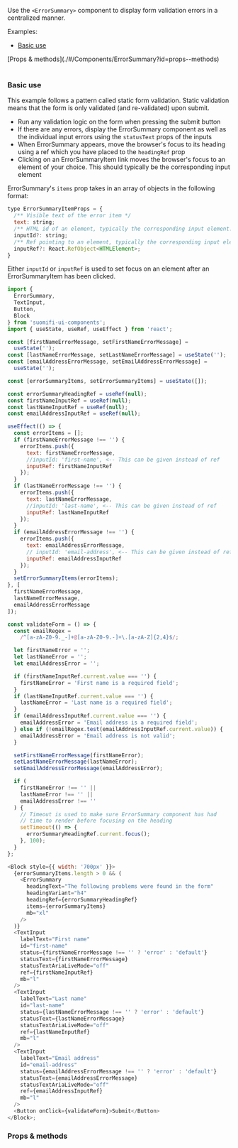 Use the `<ErrorSummary>` component to display form validation errors in a centralized manner.

Examples:

- [Basic use](./#/Components/ErrorSummary?id=basic-use)

<div style="margin-bottom: 40px">
  [Props & methods](./#/Components/ErrorSummary?id=props--methods)
</div>

### Basic use

This example follows a pattern called static form validation. Static validation means that the form is only validated (and re-validated) upon submit.

- Run any validation logic on the form when pressing the submit button
- If there are any errors, display the ErrorSummary component as well as the individual input errors using the `statusText` props of the inputs
- When ErrorSummary appears, move the browser's focus to its heading using a ref which you have placed to the `headingRef` prop
- Clicking on an ErrorSummaryItem link moves the browser's focus to an element of your choice. This should typically be the corresponding input element

ErrorSummary's `items` prop takes in an array of objects in the following format:

```jsx static
type ErrorSummaryItemProps = {
  /** Visible text of the error item */
  text: string;
  /** HTML id of an element, typically the corresponding input element. Provide either this or inputRef */
  inputId?: string;
  /** Ref pointing to an element, typically the corresponding input element. Provide either this or inputId */
  inputRef?: React.RefObject<HTMLElement>;
}
```

Either `inputId` or `inputRef` is used to set focus on an element after an ErrorSummaryItem has been clicked.

```js
import {
  ErrorSummary,
  TextInput,
  Button,
  Block
} from 'suomifi-ui-components';
import { useState, useRef, useEffect } from 'react';

const [firstNameErrorMessage, setFirstNameErrorMessage] =
  useState('');
const [lastNameErrorMessage, setLastNameErrorMessage] = useState('');
const [emailAddressErrorMessage, setEmailAddressErrorMessage] =
  useState('');

const [errorSummaryItems, setErrorSummaryItems] = useState([]);

const errorSummaryHeadingRef = useRef(null);
const firstNameInputRef = useRef(null);
const lastNameInputRef = useRef(null);
const emailAddressInputRef = useRef(null);

useEffect(() => {
  const errorItems = [];
  if (firstNameErrorMessage !== '') {
    errorItems.push({
      text: firstNameErrorMessage,
      //inputId: 'first-name', <-- This can be given instead of ref
      inputRef: firstNameInputRef
    });
  }
  if (lastNameErrorMessage !== '') {
    errorItems.push({
      text: lastNameErrorMessage,
      //inputId: 'last-name', <-- This can be given instead of ref
      inputRef: lastNameInputRef
    });
  }
  if (emailAddressErrorMessage !== '') {
    errorItems.push({
      text: emailAddressErrorMessage,
      // inputId: 'email-address', <-- This can be given instead of ref
      inputRef: emailAddressInputRef
    });
  }
  setErrorSummaryItems(errorItems);
}, [
  firstNameErrorMessage,
  lastNameErrorMessage,
  emailAddressErrorMessage
]);

const validateForm = () => {
  const emailRegex =
    /^[a-zA-Z0-9._-]+@[a-zA-Z0-9.-]+\.[a-zA-Z]{2,4}$/;

  let firstNameError = '';
  let lastNameError = '';
  let emailAddressError = '';

  if (firstNameInputRef.current.value === '') {
    firstNameError = 'First name is a required field';
  }
  if (lastNameInputRef.current.value === '') {
    lastNameError = 'Last name is a required field';
  }
  if (emailAddressInputRef.current.value === '') {
    emailAddressError = 'Email address is a required field';
  } else if (!emailRegex.test(emailAddressInputRef.current.value)) {
    emailAddressError = 'Email address is not valid';
  }

  setFirstNameErrorMessage(firstNameError);
  setLastNameErrorMessage(lastNameError);
  setEmailAddressErrorMessage(emailAddressError);

  if (
    firstNameError !== '' ||
    lastNameError !== '' ||
    emailAddressError !== ''
  ) {
    // Timeout is used to make sure ErrorSummary component has had
    // time to render before focusing on the heading
    setTimeout(() => {
      errorSummaryHeadingRef.current.focus();
    }, 100);
  }
};

<Block style={{ width: '700px' }}>
  {errorSummaryItems.length > 0 && (
    <ErrorSummary
      headingText="The following problems were found in the form"
      headingVariant="h4"
      headingRef={errorSummaryHeadingRef}
      items={errorSummaryItems}
      mb="xl"
    />
  )}
  <TextInput
    labelText="First name"
    id="first-name"
    status={firstNameErrorMessage !== '' ? 'error' : 'default'}
    statusText={firstNameErrorMessage}
    statusTextAriaLiveMode="off"
    ref={firstNameInputRef}
    mb="l"
  />
  <TextInput
    labelText="Last name"
    id="last-name"
    status={lastNameErrorMessage !== '' ? 'error' : 'default'}
    statusText={lastNameErrorMessage}
    statusTextAriaLiveMode="off"
    ref={lastNameInputRef}
    mb="l"
  />
  <TextInput
    labelText="Email address"
    id="email-address"
    status={emailAddressErrorMessage !== '' ? 'error' : 'default'}
    statusText={emailAddressErrorMessage}
    statusTextAriaLiveMode="off"
    ref={emailAddressInputRef}
    mb="l"
  />
  <Button onClick={validateForm}>Submit</Button>
</Block>;
```

### Props & methods
